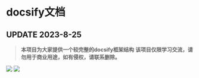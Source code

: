 # **docsify文档**
## **UPDATE 2023-8-25**
> **本项目为大家提供一个较完整的docsify框架结构**
> **该项目仅限学习交流，请勿用于商业用途，如有侵权，请联系删除。**

[![](https://img.shields.io/badge/GitHub-%E5%9C%A8%E7%BA%BF%E9%98%85%E8%AF%BB-blue)](https://glacierhole.github.io/nice_docs_main/docs/)
[![](https://img.shields.io/badge/GitHub-%E4%BB%93%E5%BA%93%E5%9C%B0%E5%9D%80-green)](https://github.com/glacierhole/nice_docs)